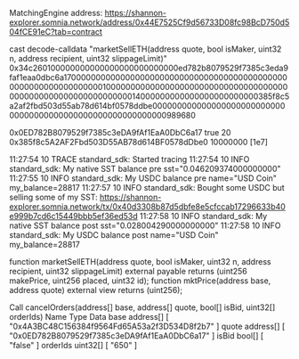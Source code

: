

MatchingEngine address: https://shannon-explorer.somnia.network/address/0x44E7525Cf9d56733D08fc98BcD750d504fCE91eC?tab=contract

cast decode-calldata "marketSellETH(address quote, bool isMaker, uint32 n, address recipient, uint32 slippageLimit)" 0x34c260100000000000000000000000000ed782b8079529f7385c3eda9faf1eaa0dbc6a1700000000000000000000000000000000000000000000000000000000000000010000000000000000000000000000000000000000000000000000000000000014000000000000000000000000385f8c5a2af2fbd503d55ab78d614bf0578ddbe00000000000000000000000000000000000000000000000000000000000989680

0x0ED782B8079529f7385c3eDA9fAf1EaA0DbC6a17
true
20
0x385f8c5A2AF2Fbd503D55AB78d614BF0578dDbe0
10000000 [1e7]

11:27:54 10 TRACE standard_sdk: Started tracing
11:27:54 10  INFO standard_sdk: My native SST balance pre sst="0.046209374000000000"
11:27:55 10  INFO standard_sdk: My USDC balance pre name="USD Coin" my_balance=28817
11:27:57 10  INFO standard_sdk: Bought some USDC but selling some of my SST: https://shannon-explorer.somnia.network/tx/0x40d3308b87d5dbfe8e5cfccab17296633b40e999b7cd6c15449bbb5ef36ed53d
11:27:58 10  INFO standard_sdk: My native SST balance post sst="0.028004290000000000"
11:27:58 10  INFO standard_sdk: My USDC balance post name="USD Coin" my_balance=28817

   function marketSellETH(address quote, bool isMaker, uint32 n, address recipient, uint32 slippageLimit) external payable returns (uint256 makePrice, uint256 placed, uint32 id);
    function mktPrice(address base, address quote) external view returns (uint256);

Call
cancelOrders(address[] base, address[] quote, bool[] isBid, uint32[] orderIds)
Name
Type
Data
base
address[]
[ "0x4A3BC48C156384f9564Fd65A53a2f3D534D8f2b7" ]
quote
address[]
[ "0x0ED782B8079529f7385c3eDA9fAf1EaA0DbC6a17" ]
isBid
bool[]
[ "false" ]
orderIds
uint32[]
[ "650" ]
